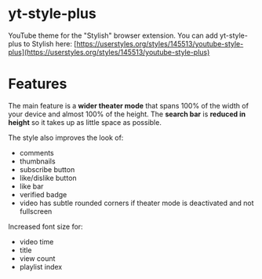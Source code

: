 # yt-style-plus
YouTube theme for the "Stylish" browser extension.
You can add yt-style-plus to Stylish here: [https://userstyles.org/styles/145513/youtube-style-plus](https://userstyles.org/styles/145513/youtube-style-plus)

# Features
The main feature is a **wider theater mode** that spans 100% of the width of your device and almost 100% of the height. The **search bar** is **reduced in height** so it takes up as little space as possible.

The style also improves the look of:
- comments
- thumbnails
- subscribe button
- like/dislike button
- like bar
- verified badge
- video has subtle rounded corners if theater mode is deactivated and not fullscreen

Increased font size for:
- video time
- title
- view count
- playlist index
